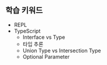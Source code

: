 ## 학습 키워드

- REPL
- TypeScript
  - Interface vs Type
  - 타입 추론
  - Union Type vs Intersection Type
  - Optional Parameter
